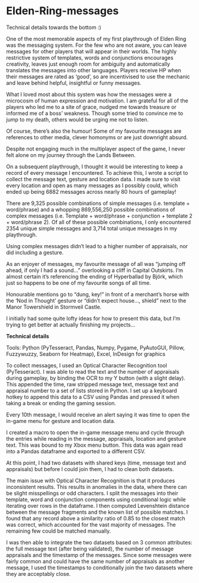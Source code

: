 # Elden-Ring-messages

Technical details towards the bottom :)

One of the most memorable aspects of my first playthrough of Elden Ring was the messaging system. For the few who are not aware, you can leave messages for other players that will appear in their worlds. The highly restrictive system of templates, words and conjunctions encourages creativity, leaves just enough room for ambiguity and automatically translates the messages into other languages. Players receive HP when their messages are rated as ‘good’, so are incentivised to use the mechanic and leave behind helpful, insightful or funny messages.

What I loved most about this system was how the messages were a microcosm of human expression and motivation. I am grateful for all of the players who led me to a site of grace, nudged me towards treasure or informed me of a boss’ weakness. Though some tried to convince me to jump to my death, others would be urging me not to listen.

Of course, there’s also the humour! Some of my favourite messages are references to other media, clever homonyms or are just downright absurd.

Despite not engaging much in the multiplayer aspect of the game, I never felt alone on my journey through the Lands Between.

On a subsequent playthrough, I thought it would be interesting to keep a record of every message I encountered. To achieve this, I wrote a script to collect the message text, gesture and location data. I made sure to visit every location and open as many messages as I possibly could, which ended up being 6882 messages across nearly 80 hours of gameplay!

There are 9,325 possible combinations of simple messages (i.e. template + word/phrase) and a whopping 869,556,250 possible combinations of complex messages (i.e. Template + word/phrase + conjunction + template 2 + word/phrase 2). Of all of these possible combinations, I only encountered 2354 unique simple messages and 3,714 total unique messages in my playthrough.

Using complex messages didn’t lead to a higher number of appraisals, nor did including a gesture.

As an enjoyer of messages, my favourite message of all was “jumping off ahead, if only I had a sound…” overlooking a cliff in Capital Outskirts. I’m almost certain it’s referencing the ending of Hyperballad by Björk, which just so happens to be one of my favourite songs of all time.

Honourable mentions go to “dung, key!” in front of a merchant’s horse with the ‘Nod in Thought’ gesture or “didn’t expect house…, shield” next to the Manor Towershield in Stormveil Castle.

I initially had some quite lofty ideas for how to present this data, but I’m trying to get better at actually finishing my projects… 

**Technical details**

Tools: Python (PyTesseract, Pandas, Numpy, Pygame, PyAutoGUI, Pillow, Fuzzywuzzy, Seaborn for Heatmap), Excel, InDesign for graphics

To collect messages, I used an Optical Character Recognition tool (PyTesseract). I was able to read the text and the number of appraisals during gameplay, by binding the OCR to my Y button (with a slight delay). This appended the time, raw stripped message text, message text and appraisal number to a set of lists stored in Python. I set up a keyboard hotkey to append this data to a CSV using Pandas and pressed it when taking a break or ending the gaming session.

Every 10th message, I would receive an alert saying it was time to open the in-game menu for gesture and location data.

I created a macro to open the in-game message menu and cycle through the entries while reading in the message, appraisals, location and gesture text. This was bound to my Xbox menu button. This data was again read into a Pandas dataframe and exported to a different CSV.

At this point, I had two datasets with shared keys (time, message text and appraisals) but before I could join them, I had to clean both datasets.

The main issue with Optical Character Recognition is that it produces inconsistent results. This results in anomalies in the data, where there can be slight misspellings or odd characters. I split the messages into their template, word and conjunction components using conditional logic while iterating over rows in the dataframe. I then computed Levenshtein distance between the message fragments and the known list of possible matches. I found that any record above a similarity ratio of 0.85 to the closest match was correct, which accounted for the vast majority of messages. The remaining few could be matched manually.

I was then able to integrate the two datasets based on 3 common attributes: the full message text (after being validated), the number of message appraisals and the timestamp of the messages. Since some messages were fairly common and could have the same number of appraisals as another message, I used the timestamps to conditionally join the two datasets where they are acceptably close. 
